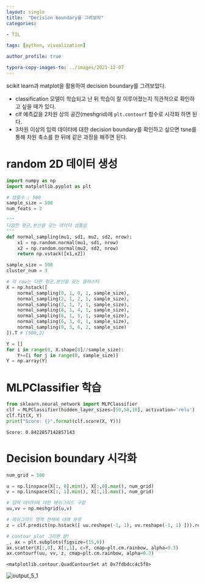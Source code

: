 ```yaml
---
layout: single
title:  "Decision boundary를 그려보자"
categories:

- TIL

tags: [python, visualization]

author_profile: true

typora-copy-images-to: ../images/2021-12-07
---
```


scikit learn과 matplot을 활용하여 decision boundary를 그려보았다.

- classification 모델이 학습되고 난 뒤 학습이 잘 이루어졌는지 직관적으로 확인하고 싶을 때가 있다.
- clf 예측값을 2차원 상의 공간(meshgrid)에 `plt.contourf` 함수로 시각화 하면 된다.
- 3차원 이상의 입력 데이터에 대한 decision boundary를 확인하고 싶으면 tsne를 통해 차원 축소를 한 뒤에 같은 과정을 해주면 된다.

# random 2D 데이터 생성


```python
import numpy as np
import matplotlib.pyplot as plt

# 샘플수 : 500
sample_size = 500
num_feats = 2

"""
다양한 평균,분산을 갖는 데이터 샘플링
"""
def normal_sampling(mu1, sd1, mu2, sd2, nrow):
    x1 = np.random.normal(mu1, sd1, nrow)
    x2 = np.random.normal(mu2, sd2, nrow)
    return np.vstack([x1,x2])

sample_size = 500
cluster_num = 3

# 각 row는 다른 평균,분산을 갖는 클러스터
X = np.hstack([
    normal_sampling(0, 1, 0, 1, sample_size),
    normal_sampling(2, 1, 2, 1, sample_size), 
    normal_sampling(3, 1, 7, 1, sample_size),
    normal_sampling(8, 1, 4, 1, sample_size),
    normal_sampling(6, 1, 5, 1, sample_size),
    normal_sampling(6, 3, 0, 1, sample_size),
    normal_sampling(0, 3, 6, 2, sample_size)
]).T # (500,2)

Y = []
for i in range(0, X.shape[0]//sample_size):
    Y+=[i for j in range(0, sample_size)]
Y = np.array(Y)
```

# MLPClassifier 학습


```python
from sklearn.neural_network import MLPClassifier
clf = MLPClassifier(hidden_layer_sizes=[50,50,10], activation='relu')
clf.fit(X, Y)
print("Score: {}".format(clf.score(X, Y)))
```

    Score: 0.8422857142857143


# Decision boundary 시각화


```python
num_grid = 500

u = np.linspace(X[:, 0].min(), X[:,0].max(), num_grid)
v = np.linspace(X[:, 1].min(), X[:,1].max(), num_grid)

# 입력 데이터에 대한 메쉬그리드 구함
uu,vv = np.meshgrid(u,v)

# 메쉬그리드 영역 전체에 대해 분류
z = clf.predict(np.hstack([ uu.reshape(-1, 1), vv.reshape(-1, 1) ])).reshape(num_grid, num_grid)

# contour plot 그리면 끝!
_, ax = plt.subplots(figsize=(15,6))
ax.scatter(X[:,0], X[:,1], c=Y, cmap=plt.cm.rainbow, alpha=0.3)
ax.contourf(uu, vv, z, cmap=plt.cm.rainbow, alpha=0.3)
```




    <matplotlib.contour.QuadContourSet at 0x7fdbdcc4c5f8>

![output_5_1](/Users/hossay/projects/myblog/relax25.github.io/images/2021-12-07/output_5_1.png)
